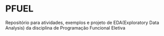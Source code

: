 # PFUEL
Repositório para atividades, exemplos e projeto de EDA(Exploratory Data Analysis) da disciplina de Programação Funcional Eletiva
